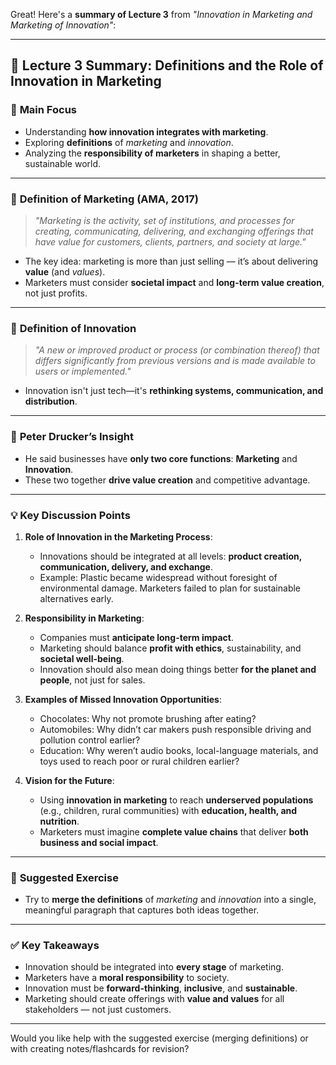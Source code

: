 Great! Here's a **summary of Lecture 3** from *"Innovation in Marketing and Marketing of Innovation"*:

---

## 🔹 **Lecture 3 Summary: Definitions and the Role of Innovation in Marketing**

### 🧠 **Main Focus**
- Understanding **how innovation integrates with marketing**.
- Exploring **definitions** of *marketing* and *innovation*.
- Analyzing the **responsibility of marketers** in shaping a better, sustainable world.

---

### 📘 **Definition of Marketing** (AMA, 2017)
> *"Marketing is the activity, set of institutions, and processes for creating, communicating, delivering, and exchanging offerings that have value for customers, clients, partners, and society at large."*

- The key idea: marketing is more than just selling — it’s about delivering **value** (and *values*).
- Marketers must consider **societal impact** and **long-term value creation**, not just profits.

---

### 🔬 **Definition of Innovation**
> *"A new or improved product or process (or combination thereof) that differs significantly from previous versions and is made available to users or implemented."*

- Innovation isn't just tech—it's **rethinking systems, communication, and distribution**.

---

### 🔗 **Peter Drucker’s Insight**
- He said businesses have **only two core functions**: **Marketing** and **Innovation**.
- These two together **drive value creation** and competitive advantage.

---

### 💡 **Key Discussion Points**
1. **Role of Innovation in the Marketing Process**:
   - Innovations should be integrated at all levels: **product creation, communication, delivery, and exchange**.
   - Example: Plastic became widespread without foresight of environmental damage. Marketers failed to plan for sustainable alternatives early.

2. **Responsibility in Marketing**:
   - Companies must **anticipate long-term impact**.
   - Marketing should balance **profit with ethics**, sustainability, and **societal well-being**.
   - Innovation should also mean doing things better **for the planet and people**, not just for sales.

3. **Examples of Missed Innovation Opportunities**:
   - Chocolates: Why not promote brushing after eating?
   - Automobiles: Why didn’t car makers push responsible driving and pollution control earlier?
   - Education: Why weren’t audio books, local-language materials, and toys used to reach poor or rural children earlier?

4. **Vision for the Future**:
   - Using **innovation in marketing** to reach **underserved populations** (e.g., children, rural communities) with **education, health, and nutrition**.
   - Marketers must imagine **complete value chains** that deliver **both business and social impact**.

---

### 🧩 **Suggested Exercise**
- Try to **merge the definitions** of *marketing* and *innovation* into a single, meaningful paragraph that captures both ideas together.

---

### ✅ **Key Takeaways**
- Innovation should be integrated into **every stage** of marketing.
- Marketers have a **moral responsibility** to society.
- Innovation must be **forward-thinking**, **inclusive**, and **sustainable**.
- Marketing should create offerings with **value and values** for all stakeholders — not just customers.

---

Would you like help with the suggested exercise (merging definitions) or with creating notes/flashcards for revision?
